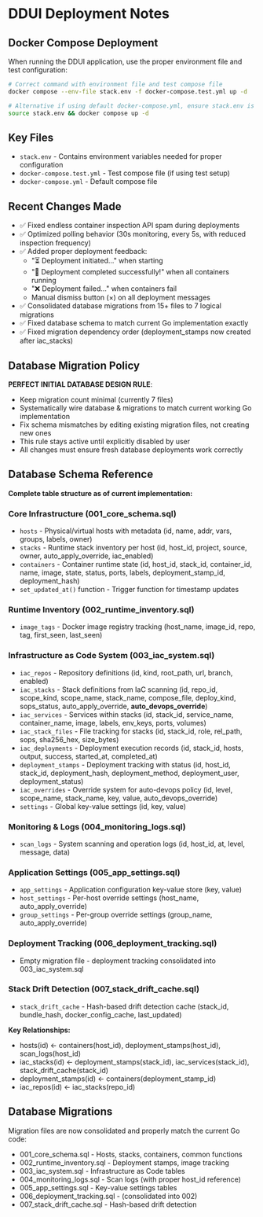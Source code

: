 # DDUI Deployment Notes

## Docker Compose Deployment

When running the DDUI application, use the proper environment file and test configuration:

```bash
# Correct command with environment file and test compose file
docker compose --env-file stack.env -f docker-compose.test.yml up -d

# Alternative if using default docker-compose.yml, ensure stack.env is sourced
source stack.env && docker compose up -d
```

## Key Files
- `stack.env` - Contains environment variables needed for proper configuration
- `docker-compose.test.yml` - Test compose file (if using test setup)
- `docker-compose.yml` - Default compose file

## Recent Changes Made
- ✅ Fixed endless container inspection API spam during deployments
- ✅ Optimized polling behavior (30s monitoring, every 5s, with reduced inspection frequency)  
- ✅ Added proper deployment feedback:
  - "⏳ Deployment initiated..." when starting
  - "🎉 Deployment completed successfully!" when all containers running
  - "❌ Deployment failed..." when containers fail
  - Manual dismiss button (×) on all deployment messages
- ✅ Consolidated database migrations from 15+ files to 7 logical migrations
- ✅ Fixed database schema to match current Go implementation exactly
- ✅ Fixed migration dependency order (deployment_stamps now created after iac_stacks)

## Database Migration Policy
**PERFECT INITIAL DATABASE DESIGN RULE**: 
- Keep migration count minimal (currently 7 files)
- Systematically wire database & migrations to match current working Go implementation
- Fix schema mismatches by editing existing migration files, not creating new ones
- This rule stays active until explicitly disabled by user
- All changes must ensure fresh database deployments work correctly

## Database Schema Reference
**Complete table structure as of current implementation:**

### Core Infrastructure (001_core_schema.sql)
- `hosts` - Physical/virtual hosts with metadata (id, name, addr, vars, groups, labels, owner)
- `stacks` - Runtime stack inventory per host (id, host_id, project, source, owner, auto_apply_override, iac_enabled)
- `containers` - Container runtime state (id, host_id, stack_id, container_id, name, image, state, status, ports, labels, deployment_stamp_id, deployment_hash)
- `set_updated_at()` function - Trigger function for timestamp updates

### Runtime Inventory (002_runtime_inventory.sql)  
- `image_tags` - Docker image registry tracking (host_name, image_id, repo, tag, first_seen, last_seen)

### Infrastructure as Code System (003_iac_system.sql)
- `iac_repos` - Repository definitions (id, kind, root_path, url, branch, enabled)  
- `iac_stacks` - Stack definitions from IaC scanning (id, repo_id, scope_kind, scope_name, stack_name, compose_file, deploy_kind, sops_status, auto_apply_override, **auto_devops_override**)
- `iac_services` - Services within stacks (id, stack_id, service_name, container_name, image, labels, env_keys, ports, volumes)
- `iac_stack_files` - File tracking for stacks (id, stack_id, role, rel_path, sops, sha256_hex, size_bytes)
- `iac_deployments` - Deployment execution records (id, stack_id, hosts, output, success, started_at, completed_at)
- `deployment_stamps` - Deployment tracking with status (id, host_id, stack_id, deployment_hash, deployment_method, deployment_user, deployment_status)
- `iac_overrides` - Override system for auto-devops policy (id, level, scope_name, stack_name, key, value, auto_devops_override) 
- `settings` - Global key-value settings (id, key, value)

### Monitoring & Logs (004_monitoring_logs.sql)
- `scan_logs` - System scanning and operation logs (id, host_id, at, level, message, data)

### Application Settings (005_app_settings.sql)
- `app_settings` - Application configuration key-value store (key, value)
- `host_settings` - Per-host override settings (host_name, auto_apply_override)
- `group_settings` - Per-group override settings (group_name, auto_apply_override)

### Deployment Tracking (006_deployment_tracking.sql)  
- Empty migration file - deployment tracking consolidated into 003_iac_system.sql

### Stack Drift Detection (007_stack_drift_cache.sql)
- `stack_drift_cache` - Hash-based drift detection cache (stack_id, bundle_hash, docker_config_cache, last_updated)

**Key Relationships:**
- hosts(id) ← containers(host_id), deployment_stamps(host_id), scan_logs(host_id)  
- iac_stacks(id) ← deployment_stamps(stack_id), iac_services(stack_id), stack_drift_cache(stack_id)
- deployment_stamps(id) ← containers(deployment_stamp_id)
- iac_repos(id) ← iac_stacks(repo_id)

## Database Migrations
Migration files are now consolidated and properly match the current Go code:
- 001_core_schema.sql - Hosts, stacks, containers, common functions
- 002_runtime_inventory.sql - Deployment stamps, image tracking
- 003_iac_system.sql - Infrastructure as Code tables  
- 004_monitoring_logs.sql - Scan logs (with proper host_id reference)
- 005_app_settings.sql - Key-value settings tables
- 006_deployment_tracking.sql - (consolidated into 002)
- 007_stack_drift_cache.sql - Hash-based drift detection